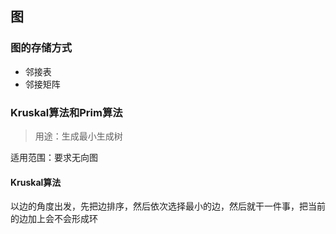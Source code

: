 ## 图

### 图的存储方式
- 邻接表
- 邻接矩阵

### Kruskal算法和Prim算法
> 用途：生成最小生成树

适用范围：要求无向图

#### Kruskal算法
以边的角度出发，先把边排序，然后依次选择最小的边，然后就干一件事，把当前的边加上会不会形成环
